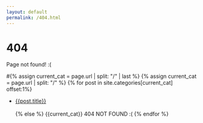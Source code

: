 ```yaml
---
layout: default
permalink: /404.html
---
```


# 404

Page not found! :(


#{% assign current_cat = page.url | split: "/" | last %}
{% assign current_cat = page.url | split: "/"  %}
{% for post in site.categories[current_cat] offset:1%}
    <ul>
    <li><a href="{{ site.baseurl }}{{ post.url }}">{{post.title}}</a></li>  
{% else %}
  {{current_cat}}
  404 NOT FOUND :(
{% endfor %} 
    </ul>
